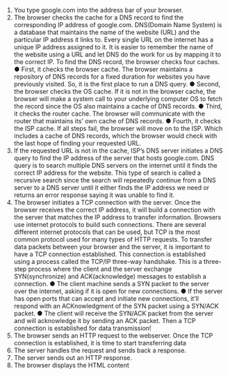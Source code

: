 1. You type google.com into the address bar of your browser.
2. The browser checks the cache for a DNS record to find the corresponding IP address of google.com.
DNS(Domain Name System) is a database that maintains the name of the website (URL) and the particular IP address it links to. Every single URL on the internet has a unique IP address assigned to it. It is easier to remember the name of the website using a URL and let DNS do the work for us by mapping it to the correct IP.
To find the DNS record, the browser checks four caches.
● First, it checks the browser cache. The browser maintains a repository of DNS records for a fixed duration for websites you have previously visited. So, it is the first place to run a DNS query.
● Second, the browser checks the OS cache. If it is not in the browser cache, the browser will make a system call to your underlying computer OS to fetch the record since the OS also maintains a cache of DNS records.
● Third, it checks the router cache. The browser will communicate with the router that maintains its’ own cache of DNS records.
● Fourth, it checks the ISP cache. If all steps fail, the browser will move on to the ISP. Which includes a cache of DNS records, which the browser would check with the last hope of finding your requested URL.
3. If the requested URL is not in the cache, ISP’s DNS server initiates a DNS query to find the IP address of the server that hosts google.com.
DNS query is to search multiple DNS servers on the internet until it finds the correct IP address for the website. This type of search is called a recursive search since the search will repeatedly continue from a DNS server to a DNS server until it either finds the IP address we need or returns an error response saying it was unable to find it.
4. The browser initiates a TCP connection with the server.
Once the browser receives the correct IP address, it will build a connection with the server that matches the IP address to transfer information. Browsers use internet protocols to build such connections. There are several different internet protocols that can be used, but TCP is the most common protocol used for many types of HTTP requests.
To transfer data packets between your browser and the server, it is important to have a TCP connection established. This connection is established using a process called the TCP/IP three-way handshake. This is a three-step process where the client and the server exchange SYN(synchronize) and ACK(acknowledge) messages to establish a connection.
● The client machine sends a SYN packet to the server over the internet, asking if it is open for new connections.
● If the server has open ports that can accept and initiate new connections, it’ll respond with an ACKnowledgment of the SYN packet using a SYN/ACK packet.
● The client will receive the SYN/ACK packet from the server and will acknowledge it by sending an ACK packet.
Then a TCP connection is established for data transmission!
5. The browser sends an HTTP request to the webserver.
Once the TCP connection is established, it is time to start transferring data
6. The server handles the request and sends back a response.
7. The server sends out an HTTP response.
8. The browser displays the HTML content